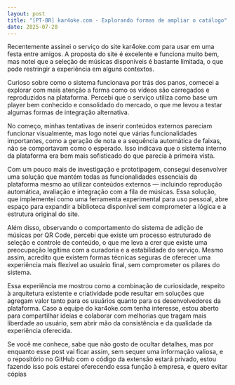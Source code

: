 ```yaml
---
layout: post
title: "[PT-BR] kar4oke.com - Explorando formas de ampliar o catálogo"
date: 2025-07-20
---
```


Recentemente assinei o serviço do site kar4oke.com para usar em uma festa entre amigos. A proposta do site é excelente e funciona muito bem, mas notei que a seleção de músicas disponíveis é bastante limitada, o que pode restringir a experiência em alguns contextos.

Curioso sobre como o sistema funcionava por trás dos panos, comecei a explorar com mais atenção a forma como os vídeos são carregados e reproduzidos na plataforma. Percebi que o serviço utiliza como base um player bem conhecido e consolidado do mercado, o que me levou a testar algumas formas de integração alternativa.

No começo, minhas tentativas de inserir conteúdos externos pareciam funcionar visualmente, mas logo notei que várias funcionalidades importantes, como a geração de nota e a sequência automática de faixas, não se comportavam como o esperado. Isso indicava que o sistema interno da plataforma era bem mais sofisticado do que parecia à primeira vista.

Com um pouco mais de investigação e prototipagem, consegui desenvolver uma solução que mantém todas as funcionalidades essenciais da plataforma mesmo ao utilizar conteúdos externos — incluindo reprodução automática, avaliação e integração com a fila de músicas. Essa solução, que implementei como uma ferramenta experimental para uso pessoal, abre espaço para expandir a biblioteca disponível sem comprometer a lógica e a estrutura original do site.

Além disso, observando o comportamento do sistema de adição de músicas por QR Code, percebi que existe um processo estruturado de seleção e controle de conteúdo, o que me leva a crer que existe uma preocupação legítima com a curadoria e a estabilidade do serviço. Mesmo assim, acredito que existem formas técnicas seguras de oferecer uma experiência mais flexível ao usuário final, sem comprometer os pilares do sistema.

Essa experiência me mostrou como a combinação de curiosidade, respeito à arquitetura existente e criatividade pode resultar em soluções que agregam valor tanto para os usuários quanto para os desenvolvedores da plataforma. Caso a equipe do kar4oke.com tenha interesse, estou aberto para compartilhar ideias e colaborar com melhorias que tragam mais liberdade ao usuário, sem abrir mão da consistência e da qualidade da experiência oferecida.

Se você me conhece, sabe que não gosto de ocultar detalhes, mas por enquanto esse post vai ficar assim, sem sequer uma informação valiosa, e o repositório no GitHub com o código da extensão estará privado, estou fazendo isso pois estarei oferecendo essa função à empresa, e quero evitar cópias